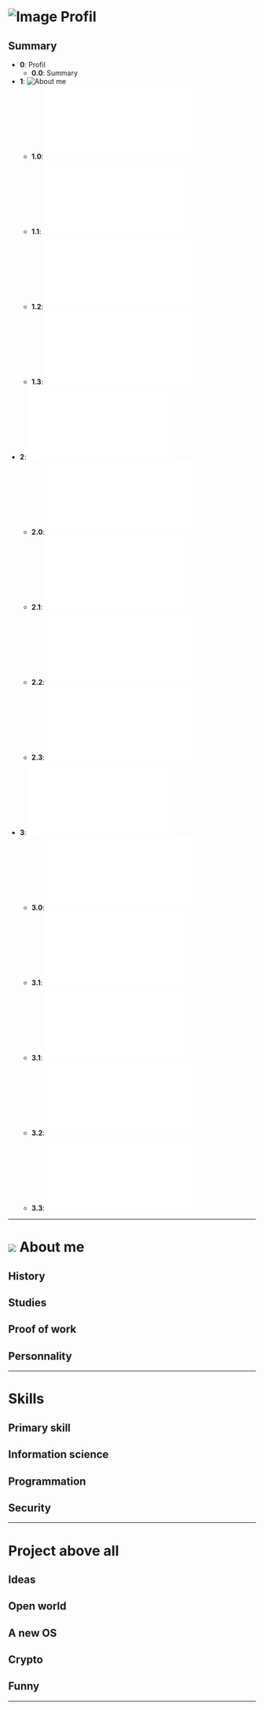 # ![Image](https://avatars1.githubusercontent.com/u/35545973?s=256&v=3) Profil
## Summary
- **0**: Profil
  - **0.0**: Summary
- **1**: ![About me](#0-0)
  - **1.0**: ![History](/Profil.md#history)
  - **1.1**: ![Studies](/Profil.md#studies)
  - **1.2**: ![Proof of Work](/POW.md)
  - **1.3**: ![Personnality](/Profil.md#personnality)
- **2**: ![Skills](/Profil.md#skills)
  - **2.0**: ![Primary skill](/Profil.md#primary-skill)
  - **2.1**: ![Information science](/Profil.md#information-science)
  - **2.2**: ![Programmation](/Profil.md#programmation)
  - **2.3**: ![Security](/Profil.md#security)
- **3**: ![Projects above all](/Profil.md#projects-above-all)
  - **3.0**: ![Ideas](/Profil.md#ideas)
  - **3.1**: ![Open World](/Profil.md#open-world)
  - **3.1**: ![A new_OS](/Profil.md#a-new-os)
  - **3.2**: ![Crypto](/Profil.md#crypto)
  - **3.3**: ![Funny](/Profil.md#funny)
***

# ![](0-0) About me

## History
## Studies
## Proof of work
## Personnality
***

# Skills

## Primary skill
## Information science
## Programmation
## Security
***

# Project above all

## Ideas
## Open world
## A new OS
## Crypto
## Funny
***
